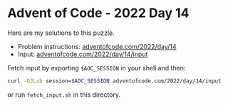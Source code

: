 # Advent of Code - 2022 Day 14
Here are my solutions to this puzzle.

* Problem instructions: [adventofcode.com/2022/day/14](https://adventofcode.com/2022/day/14)
* Input: [adventofcode.com/2022/day/14/input](https://adventofcode.com/2022/day/14/input)

Fetch input by exporting `$AOC_SESSION` in your shell and then:
```bash
curl -OJLsb session=$AOC_SESSION adventofcode.com/2022/day/14/input
```

or run `fetch_input.sh` in this directory.
